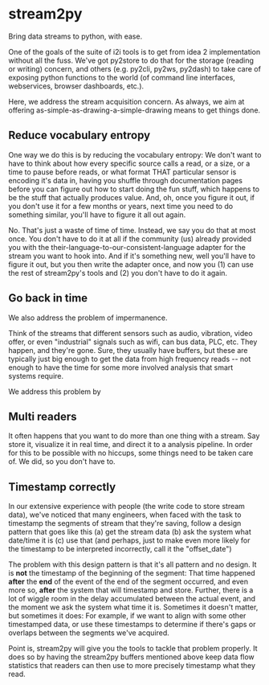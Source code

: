 
# stream2py
Bring data streams to python, with ease.

One of the goals of the suite of i2i tools is to get from idea 2 implementation without all the fuss. 
We've got py2store to do that for the storage (reading or writing) concern, 
and others (e.g. py2cli, py2ws, py2dash) to take care of exposing python functions to the world (of command line interfaces, webservices, browser dashboards, etc.).

Here, we address the stream acquisition concern. 
As always, we aim at offering as-simple-as-drawing-a-simple-drawing means to get things done. 

## Reduce vocabulary entropy

One way we do this is by reducing the vocabulary entropy: 
We don't want to have to think about how every specific source calls a read, or a size, 
or a time to pause before reads, 
or what format THAT particular sensor is encoding it's data in, 
having you shuffle through documentation pages before you can figure out how to start doing 
the fun stuff, 
which happens to be the stuff that actually produces value. And, oh, once you figure it out, 
if you don't use it for a few months or years, next time you need to do something similar, you'll have to figure it all out again.

No. That's just a waste of time of time. Instead, we say you do that at most once. 
You don't have to do it at all if the community (us) already provided you with the their-language-to-our-consistent-language adapter for the stream you want to hook into. And if it's something new, well you'll have to figure it out, but you then write the adapter once, and now you (1) can use the rest of stream2py's tools and (2) you don't have to do it again.

## Go back in time

We also address the problem of impermanence. 

Think of the streams that different sensors such as audio, vibration, video offer, or even "industrial" signals such as wifi, can bus data, PLC, etc. They happen, and they're gone. Sure, they usually have buffers, but these are typically just big enough to get the data from high frequency reads -- not enough to have the time for some more involved analysis that smart systems require. 

We address this problem by 

## Multi readers

It often happens that you want to do more than one thing with a stream. 
Say store it, visualize it in real time, and direct it to a analysis pipeline. 
In order for this to be possible with no hiccups, some things need to be taken care of. 
We did, so you don't have to.

## Timestamp correctly

In our extensive experience with people (the write code to store stream data), 
we've noticed that many engineers, when faced with the task to timestamp the segments of 
stream that they're saving, follow a design pattern that goes like this
(a) get the stream data
(b) ask the system what date/time it is
(c) use that (and perhaps, just to make even more likely for the timestamp to be interpreted 
incorrectly, call it the "offset_date")

The problem with this design pattern is that it's all pattern and no design. 
It is **not** the timestamp of the beginning of the segment: 
That time happened **after** the **end** of the event of the end of the segment occurred, 
and even more so, **after** the system that will timestamp and store. 
Further, there is a lot of wiggle room in the delay accumulated between the actual event, 
and the moment we ask the system what time it is. 
Sometimes it doesn't matter, but sometimes it does: 
For example, if we want to align with some other timestamped data, 
or use these timestamps to determine if there's gaps or overlaps between the segments 
we've acquired.

Point is, stream2py will give you the tools to tackle that problem properly. 
It does so by having the stream2py buffers mentioned above keep data flow statistics that readers can then use to 
more precisely timestamp what they read.
